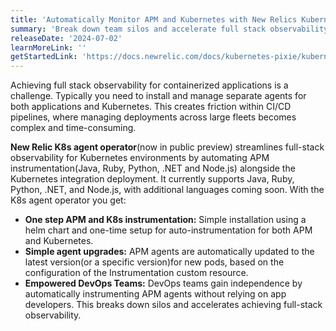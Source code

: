 ```yaml
---
title: 'Automatically Monitor APM and Kubernetes with New Relics Kubernetes Agent Operator'
summary: 'Break down team silos and accelerate full stack observability with one step APM and K8s instrumentation'
releaseDate: '2024-07-02'
learnMoreLink: ''
getStartedLink: 'https://docs.newrelic.com/docs/kubernetes-pixie/kubernetes-integration/installation/k8s-agent-operator/'
---
```


Achieving full stack observability for containerized applications is a challenge. Typically you need to install and manage separate agents for both applications and Kubernetes. This creates friction within CI/CD pipelines, where managing deployments across large fleets becomes complex and time-consuming. 

**New Relic K8s agent operator**(now in public preview) streamlines full-stack observability for Kubernetes environments by automating APM instrumentation(Java, Ruby, Python, .NET and Node.js) alongside the Kubernetes integration deployment. It currently supports Java, Ruby, Python, .NET, and Node.js, with additional languages coming soon. With the K8s agent operator you get:

* **One step APM and K8s instrumentation:** Simple installation using a helm chart and one-time setup for auto-instrumentation for both APM and Kubernetes.
* **Simple agent upgrades:**  APM agents are automatically updated to the latest version(or a specific version)for new pods, based on the configuration of the Instrumentation custom resource.
* **Empowered DevOps Teams:** DevOps teams gain independence by automatically instrumenting APM agents without relying on app developers. This breaks down silos and accelerates achieving full-stack observability.








 





